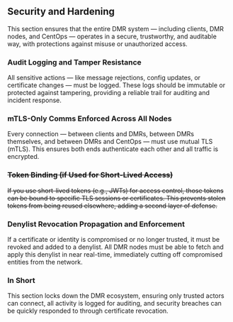 ## Security and Hardening

This section ensures that the entire DMR system — including clients, DMR nodes, and CentOps — operates in a secure, trustworthy, and auditable way, with protections against misuse or unauthorized access.

### Audit Logging and Tamper Resistance

All sensitive actions — like message rejections, config updates, or certificate changes — must be logged. These logs should be immutable or protected against tampering, providing a reliable trail for auditing and incident response.

### mTLS-Only Comms Enforced Across All Nodes

Every connection — between clients and DMRs, between DMRs themselves, and between DMRs and CentOps — must use mutual TLS (mTLS). This ensures both ends authenticate each other and all traffic is encrypted.


### ~~Token Binding (if Used for Short-Lived Access)~~

~~If you use short-lived tokens (e.g., JWTs) for access control, those tokens can be bound to specific TLS sessions or certificates. This prevents stolen tokens from being reused elsewhere, adding a second layer of defense.~~

### Denylist Revocation Propagation and Enforcement

If a certificate or identity is compromised or no longer trusted, it must be revoked and added to a denylist. All DMR nodes must be able to fetch and apply this denylist in near real-time, immediately cutting off compromised entities from the network.

### In Short

This section locks down the DMR ecosystem, ensuring only trusted actors can connect, all activity is logged for auditing, and security breaches can be quickly responded to through certificate revocation.
